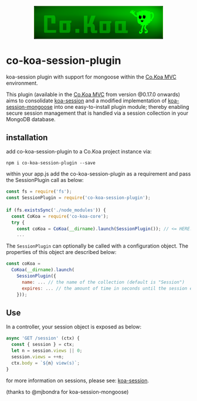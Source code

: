 <a title="Co.Koa on github" href="https://jaysaurus.github.io/Co.Koa">
<img alt="Co.Koa header" title="Co.Koa" style="margin: 0 15%; width: 70%" src="https://raw.githubusercontent.com/jaysaurus/Co.Koa/master/siteStrapCoKoa.png?sanitize=true" />
</a>

# co-koa-session-plugin

koa-session plugin with support for mongoose within the [Co.Koa MVC](http://cokoajs.com) environment.

This plugin (available in the [Co.Koa MVC](http://cokoajs.com) from version @0.17.0 onwards)  aims to consolidate [koa-session](https://npmjs/package/koa-session) and a modified implementation of [koa-session-mongoose](https://www.npmjs.com/package/koa-session-mongoose) into one easy-to-install plugin module; thereby enabling secure session management that is handled via a session collection in your MongoDB database.

## installation

add co-koa-session-plugin to a Co.Koa project instance via:

```
npm i co-koa-session-plugin --save
```

within your app.js add the co-koa-session-plugin as a requirement and pass the SessionPlugin call as below:

```javascript
const fs = require('fs');
const SessionPlugin = require('co-koa-session-plugin');

if (fs.existsSync('./node_modules')) {
  const CoKoa = require('co-koa-core');
  try {
    const coKoa = CoKoa(__dirname).launch(SessionPlugin()); // <= HERE!
    ...
```

The `SessionPlugin` can optionally be called with a configuration object.  The properties of this object are described below:

```javascript
const coKoa =
  CoKoa(__dirname).launch(
    SessionPlugin({
      name: ... // the name of the collection (default is "Session")
      expires: ... // the amount of time in seconds until the session expires
    }));
```

## Use

In a controller, your session object is exposed as below:

```javascript
async 'GET /session' (ctx) {
  const { session } = ctx;
  let n = session.views || 0;
  session.views = ++n;
  ctx.body = `${n} view(s)`;
}
```

for more information on sessions, please see: [koa-session](https://npmjs/package/koa-session).

(thanks to @mjbondra for koa-session-mongoose)
